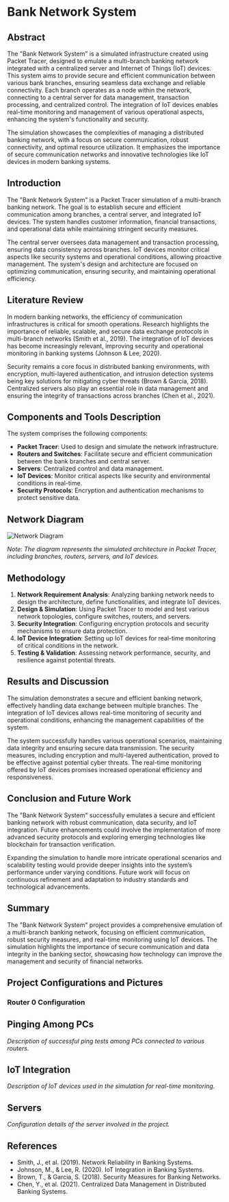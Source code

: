 # Bank Network System

## Abstract

The "Bank Network System" is a simulated infrastructure created using Packet Tracer, designed to emulate a multi-branch banking network integrated with a centralized server and Internet of Things (IoT) devices. This system aims to provide secure and efficient communication between various bank branches, ensuring seamless data exchange and reliable connectivity. Each branch operates as a node within the network, connecting to a central server for data management, transaction processing, and centralized control. The integration of IoT devices enables real-time monitoring and management of various operational aspects, enhancing the system's functionality and security.

The simulation showcases the complexities of managing a distributed banking network, with a focus on secure communication, robust connectivity, and optimal resource utilization. It emphasizes the importance of secure communication networks and innovative technologies like IoT devices in modern banking systems.

## Introduction

The "Bank Network System" is a Packet Tracer simulation of a multi-branch banking network. The goal is to establish secure and efficient communication among branches, a central server, and integrated IoT devices. The system handles customer information, financial transactions, and operational data while maintaining stringent security measures.

The central server oversees data management and transaction processing, ensuring data consistency across branches. IoT devices monitor critical aspects like security systems and operational conditions, allowing proactive management. The system's design and architecture are focused on optimizing communication, ensuring security, and maintaining operational efficiency.

## Literature Review

In modern banking networks, the efficiency of communication infrastructures is critical for smooth operations. Research highlights the importance of reliable, scalable, and secure data exchange protocols in multi-branch networks (Smith et al., 2019). The integration of IoT devices has become increasingly relevant, improving security and operational monitoring in banking systems (Johnson & Lee, 2020).

Security remains a core focus in distributed banking environments, with encryption, multi-layered authentication, and intrusion detection systems being key solutions for mitigating cyber threats (Brown & Garcia, 2018). Centralized servers also play an essential role in data management and ensuring the integrity of transactions across branches (Chen et al., 2021).

## Components and Tools Description

The system comprises the following components:

- **Packet Tracer**: Used to design and simulate the network infrastructure.
- **Routers and Switches**: Facilitate secure and efficient communication between the bank branches and central server.
- **Servers**: Centralized control and data management.
- **IoT Devices**: Monitor critical aspects like security and environmental conditions in real-time.
- **Security Protocols**: Encryption and authentication mechanisms to protect sensitive data.

## Network Diagram

![Network Diagram](./images/network-diagram.png)

*Note: The diagram represents the simulated architecture in Packet Tracer, including branches, routers, servers, and IoT devices.*

## Methodology

1. **Network Requirement Analysis**: Analyzing banking network needs to design the architecture, define functionalities, and integrate IoT devices.
2. **Design & Simulation**: Using Packet Tracer to model and test various network topologies, configure switches, routers, and servers.
3. **Security Integration**: Configuring encryption protocols and security mechanisms to ensure data protection.
4. **IoT Device Integration**: Setting up IoT devices for real-time monitoring of critical conditions in the network.
5. **Testing & Validation**: Assessing network performance, security, and resilience against potential threats.

## Results and Discussion

The simulation demonstrates a secure and efficient banking network, effectively handling data exchange between multiple branches. The integration of IoT devices allows real-time monitoring of security and operational conditions, enhancing the management capabilities of the system.

The system successfully handles various operational scenarios, maintaining data integrity and ensuring secure data transmission. The security measures, including encryption and multi-layered authentication, proved to be effective against potential cyber threats. The real-time monitoring offered by IoT devices promises increased operational efficiency and responsiveness.

## Conclusion and Future Work

The "Bank Network System" successfully emulates a secure and efficient banking network with robust communication, data security, and IoT integration. Future enhancements could involve the implementation of more advanced security protocols and exploring emerging technologies like blockchain for transaction verification.

Expanding the simulation to handle more intricate operational scenarios and scalability testing would provide deeper insights into the system’s performance under varying conditions. Future work will focus on continuous refinement and adaptation to industry standards and technological advancements.

## Summary

The "Bank Network System" project provides a comprehensive emulation of a multi-branch banking network, focusing on efficient communication, robust security measures, and real-time monitoring using IoT devices. The simulation highlights the importance of secure communication and data integrity in the banking sector, showcasing how technology can improve the management and security of financial networks.

## Project Configurations and Pictures

### Router 0 Configuration


## Pinging Among PCs

*Description of successful ping tests among PCs connected to various routers.*

## IoT Integration

*Description of IoT devices used in the simulation for real-time monitoring.*

## Servers

*Configuration details of the server involved in the project.*

## References

- Smith, J., et al. (2019). Network Reliability in Banking Systems.
- Johnson, M., & Lee, R. (2020). IoT Integration in Banking Systems.
- Brown, T., & Garcia, S. (2018). Security Measures for Banking Networks.
- Chen, Y., et al. (2021). Centralized Data Management in Distributed Banking Systems.


